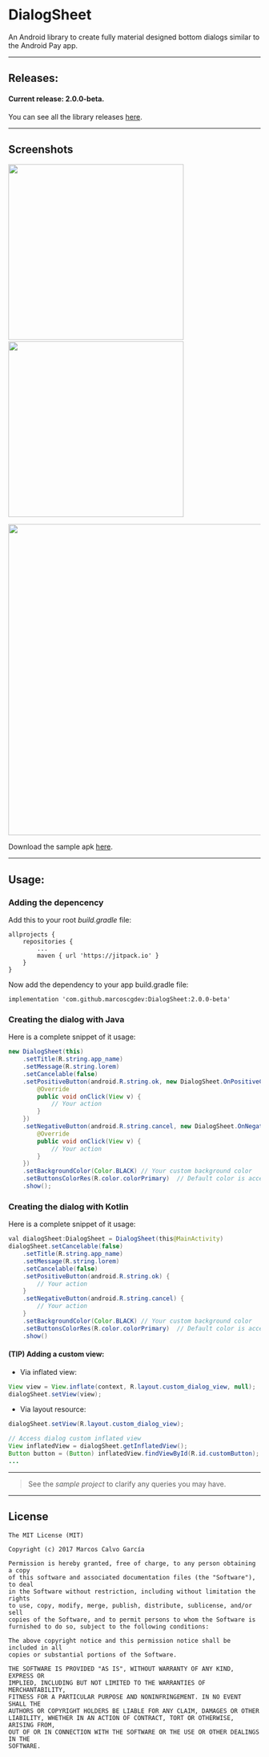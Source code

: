 # DialogSheet
An Android library to create fully material designed bottom dialogs similar to the Android Pay app.

---

## Releases:

#### Current release: 2.0.0-beta.

You can see all the library releases [here](https://github.com/marcoscgdev/DialogSheet/releases).

---

## Screenshots
<kbd><img src="https://raw.githubusercontent.com/marcoscgdev/DialogSheet/master/screenshots/1.png" width="350"></kbd>&nbsp;&nbsp;&nbsp;&nbsp;<kbd><img src="https://raw.githubusercontent.com/marcoscgdev/DialogSheet/master/screenshots/2.png" width="350"></kbd>

<kbd><img src="https://raw.githubusercontent.com/marcoscgdev/DialogSheet/master/screenshots/3.png" width="620"></kbd>

Download the sample apk [here](https://github.com/marcoscgdev/DialogSheet/releases/download/1.0.4/app-debug.apk).

---

## Usage:

### Adding the depencency

Add this to your root *build.gradle* file:

```
allprojects {
    repositories {
        ...
        maven { url 'https://jitpack.io' }
    }
}
```

Now add the dependency to your app build.gradle file:

```
implementation 'com.github.marcoscgdev:DialogSheet:2.0.0-beta'
```

### Creating the dialog with Java

Here is a complete snippet of it usage:

```java
new DialogSheet(this)
    .setTitle(R.string.app_name)
    .setMessage(R.string.lorem)
    .setCancelable(false)
    .setPositiveButton(android.R.string.ok, new DialogSheet.OnPositiveClickListener() {
        @Override
        public void onClick(View v) {
            // Your action
        }
    })
    .setNegativeButton(android.R.string.cancel, new DialogSheet.OnNegativeClickListener() {
        @Override
        public void onClick(View v) {
            // Your action
        }
    })
    .setBackgroundColor(Color.BLACK) // Your custom background color
    .setButtonsColorRes(R.color.colorPrimary)  // Default color is accent
    .show();
```

### Creating the dialog with Kotlin

Here is a complete snippet of it usage:

```java
val dialogSheet:DialogSheet = DialogSheet(this@MainActivity)
dialogSheet.setCancelable(false)
    .setTitle(R.string.app_name)
    .setMessage(R.string.lorem)
    .setCancelable(false)
    .setPositiveButton(android.R.string.ok) {
        // Your action
    }
    .setNegativeButton(android.R.string.cancel) {
        // Your action
    }
    .setBackgroundColor(Color.BLACK) // Your custom background color
    .setButtonsColorRes(R.color.colorPrimary)  // Default color is accent
    .show()
```

#### (TIP) Adding a custom view:
 
  - Via inflated view:
  
  ```java
  View view = View.inflate(context, R.layout.custom_dialog_view, null);
  dialogSheet.setView(view);
  ```
  
  - Via layout resource:
 
 ```java
 dialogSheet.setView(R.layout.custom_dialog_view);
 
 // Access dialog custom inflated view
View inflatedView = dialogSheet.getInflatedView();
Button button = (Button) inflatedView.findViewById(R.id.customButton);
...
 ```

---
>See the *sample project* to clarify any queries you may have.

---

## License

```
The MIT License (MIT)

Copyright (c) 2017 Marcos Calvo García

Permission is hereby granted, free of charge, to any person obtaining a copy
of this software and associated documentation files (the "Software"), to deal
in the Software without restriction, including without limitation the rights
to use, copy, modify, merge, publish, distribute, sublicense, and/or sell
copies of the Software, and to permit persons to whom the Software is
furnished to do so, subject to the following conditions:

The above copyright notice and this permission notice shall be included in all
copies or substantial portions of the Software.

THE SOFTWARE IS PROVIDED "AS IS", WITHOUT WARRANTY OF ANY KIND, EXPRESS OR
IMPLIED, INCLUDING BUT NOT LIMITED TO THE WARRANTIES OF MERCHANTABILITY,
FITNESS FOR A PARTICULAR PURPOSE AND NONINFRINGEMENT. IN NO EVENT SHALL THE
AUTHORS OR COPYRIGHT HOLDERS BE LIABLE FOR ANY CLAIM, DAMAGES OR OTHER
LIABILITY, WHETHER IN AN ACTION OF CONTRACT, TORT OR OTHERWISE, ARISING FROM,
OUT OF OR IN CONNECTION WITH THE SOFTWARE OR THE USE OR OTHER DEALINGS IN THE
SOFTWARE.
```

